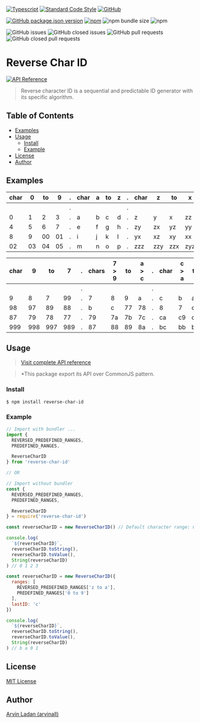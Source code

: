 [![Typescript](https://img.shields.io/static/v1?label=&message=typescript&color=white&style=flat&logo=typescript)](https://www.typescriptlang.org)
[![Standard Code Style](https://img.shields.io/static/v1?label=code%20style&message=standard&color=yellow&style=flat)](https://standardjs.com)
[![GitHub](https://img.shields.io/github/license/arvinall/reverse-char-id)](https://github.com/arvinall/reverse-char-id/blob/main/LICENSE)

[![GitHub package.json version](https://img.shields.io/github/package-json/v/arvinall/reverse-char-id?logo=github)](https://github.com/arvinall/reverse-char-id/releases)
[![npm](https://img.shields.io/npm/v/reverse-char-id?logo=npm)](https://www.npmjs.com/package/reverse-char-id)
![npm bundle size](https://img.shields.io/bundlephobia/min/reverse-char-id)
![npm](https://img.shields.io/npm/dt/reverse-char-id)

![GitHub issues](https://img.shields.io/github/issues-raw/arvinall/reverse-char-id)
![GitHub closed issues](https://img.shields.io/github/issues-closed-raw/arvinall/reverse-char-id)
![GitHub pull requests](https://img.shields.io/github/issues-pr-raw/arvinall/reverse-char-id)
![GitHub closed pull requests](https://img.shields.io/github/issues-pr-closed-raw/arvinall/reverse-char-id)

# Reverse Char ID
[![API Reference](https://img.shields.io/static/v1?label=&message=API%20Reference&color=grey&style=flat)](https://github.com/arvinall/reverse-char-id/wiki/index)

> Reverse character ID is a sequential and predictable ID generator with its specific algorithm.

## Table of Contents
* [Examples](#examples)
* [Usage](#usage)
  * [Install](#install)
  * [Example](#example)
* [License](#license)
* [Author](#author)

## Examples
|char |  0  | to  |  9  |  .  |char |  a  | to  |  z  |  .  |char |  z  | to  |  x  |
|  -  |  -  |  -  |  -  |  -  |  -  |  -  |  -  |  -  |  -  |  -  |  -  |  -  |  -  |
|     |     |     |     |  .  |     |     |     |     |  .  |     |     |     |     |
|  0  |  1  |  2  |  3  |  .  |  a  |  b  |  c  |  d  |  .  |  z  |  y  |  x  |  zz |
|  4  |  5  |  6  |  7  |  .  |  e  |  f  |  g  |  h  |  .  |  zy |  zx |  yz |  yy |
|  8  |  9  |  00 |  01 |  .  |  i  |  j  |  k  |  l  |  .  |  yx |  xz |  xy |  xx |
|  02 |  03 |  04 |  05 |  .  |  m  |  n  |  o  |  p  |  .  |  zzz|  zzy|  zzx|  zyz|

|char |  9  | to  |  7  |  .  |chars|7 > 9| to  |a > c|  .  |char |c > a| to  |9 > 7|
|  -  |  -  |  -  |  -  |  -  |  -  |  -  |  -  |  -  |  -  |  -  |  -  |  -  |  -  |
|     |     |     |     |  .  |     |     |     |     |  .  |     |     |     |     |
|  9  |  8  |  7  |  99 |  .  |  7  |  8  |  9  |  a  |  .  |  c  |  b  |  a  |  9  |
|  98 |  97 |  89 |  88 |  .  |  b  |  c  | 77  |  78 |  .  |  8  |  7  |  cc |  cb |
|  87 |  79 |  78 |  77 |  .  |  79 |  7a |  7b |  7c |  .  |  ca |  c9 |  c8 |  c7 |
|  999|  998|  997|  989|  .  |  87 |  88 |  89 |  8a |  .  |  bc |  bb |  ba |  b9 |

## Usage
> [Visit complete API reference](https://github.com/arvinall/reverse-char-id/wiki/index)

> *This package export its API over CommonJS pattern.

### Install
```shell
$ npm install reverse-char-id
```

### Example
```typescript
// Import with bundler ...
import {
  REVERSED_PREDEFINED_RANGES,
  PREDEFINED_RANGES,

  ReverseCharID
} from 'reverse-char-id'

// OR

// Import without bundler
const {
  REVERSED_PREDEFINED_RANGES,
  PREDEFINED_RANGES,

  ReverseCharID
} = require('reverse-char-id')
```

```javascript
const reverseCharID = new ReverseCharID() // Default character range: 0 to 9

console.log(
  `${reverseCharID}`,
  reverseCharID.toString(),
  reverseCharID.toValue(),
  String(reverseCharID)
) // 0 1 2 3
```

```javascript
const reverseCharID = new ReverseCharID({
  ranges: [
    REVERSED_PREDEFINED_RANGES['z to a'],
    PREDEFINED_RANGES['0 to 9']
  ],
  lastID: 'c'
})

console.log(
  `${reverseCharID}`,
  reverseCharID.toString(),
  reverseCharID.toValue(),
  String(reverseCharID)
) // b a 0 1
```

## License
[MIT License](https://github.com/arvinall/reverse-char-id/blob/main/LICENSE)

## Author
[Arvin Ladan (arvinall)](https://github.com/arvinall)
